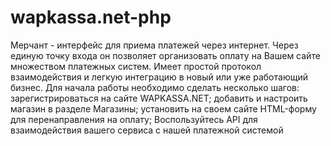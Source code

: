 # wapkassa.net-php
Мерчант - интерфейс для приема платежей через интернет. Через единую точку входа он позволяет организовать оплату на Вашем сайте множеством платежных систем. Имеет простой протокол взаимодействия и легкую интеграцию в новый или уже работающий бизнес.  Для начала работы необходимо сделать несколько шагов:  зарегистрироваться на сайте WAPKASSA.NET; добавить и настроить магазин в разделе Магазины; установить на своем сайте HTML-форму для перенаправления на оплату;  Воспользуйтесь API для взаимодействия вашего сервиса с нашей платежной системой

